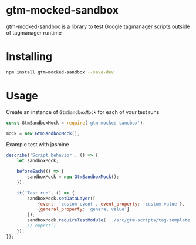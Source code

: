 # gtm-mocked-sandbox

gtm-mocked-sandbox is a library to test Google tagmanager scripts outside of tagmanager runtime

# Installing

```bash
npm install gtm-mocked-sandbox --save-dev
```

# Usage
Create an instance of `GtmSandboxMock` for each of your test runs

```javascript
const GtmSandboxMock = require('gtm-mocked-sandbox');

mock = new GtmSandboxMock();
```

Example test with jasmine
```javascript
describe('Script behavior', () => {
    let sandboxMock;

    beforeEach(() => {
        sandboxMock = new GtmSandboxMock();
    });

    it('Test run', () => {
        sandboxMock.setDataLayer([
            {event: 'custom event', event_property: 'custom value'},
            {general_property: 'general value'}
        ]);
        sandboxMock.requireTestModule('../src/gtm-scripts/tag-template.js');
        // expect()
    });
});
```

